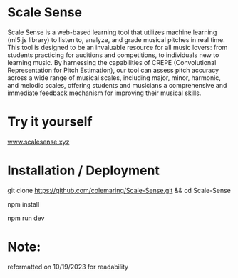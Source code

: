 # Scale Sense

Scale Sense is a web-based learning tool that utilizes machine learning (ml5.js library) to listen to, analyze, and grade musical pitches in real time. This tool is designed to be an invaluable resource for all music lovers: from students practicing for auditions and competitions, to individuals new to learning music. By harnessing the capabilities of CREPE (Convolutional Representation for Pitch Estimation), our tool can assess pitch accuracy across a wide range of musical scales, including major, minor, harmonic, and melodic scales, offering students and musicians a comprehensive and immediate feedback mechanism for improving their musical skills.

# Try it yourself
www.scalesense.xyz

# Installation / Deployment
git clone https://github.com/colemaring/Scale-Sense.git && cd Scale-Sense

npm install

npm run dev

# Note:
reformatted on 10/19/2023 for readability
